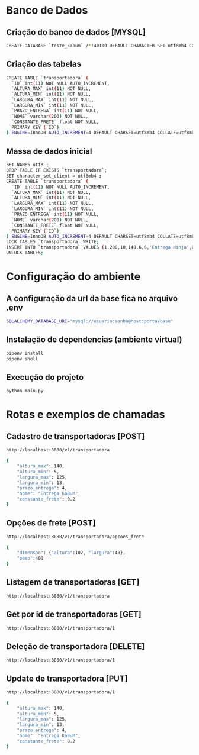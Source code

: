 # Banco de Dados

## Criação do banco de dados [MYSQL]
```sh
CREATE DATABASE `teste_kabum` /*!40100 DEFAULT CHARACTER SET utf8mb4 COLLATE utf8mb4_0900_ai_ci */;
```

## Criação das tabelas
```sh
CREATE TABLE `transportadora` (
  `ID` int(11) NOT NULL AUTO_INCREMENT,
  `ALTURA_MAX` int(11) NOT NULL,
  `ALTURA_MIN` int(11) NOT NULL,
  `LARGURA_MAX` int(11) NOT NULL,
  `LARGURA_MIN` int(11) NOT NULL,
  `PRAZO_ENTREGA` int(11) NOT NULL,
  `NOME` varchar(200) NOT NULL,
  `CONSTANTE_FRETE` float NOT NULL,
  PRIMARY KEY (`ID`)
) ENGINE=InnoDB AUTO_INCREMENT=4 DEFAULT CHARSET=utf8mb4 COLLATE=utf8mb4_0900_ai_ci;
```

## Massa de dados inicial
```sh
SET NAMES utf8 ;
DROP TABLE IF EXISTS `transportadora`;
SET character_set_client = utf8mb4 ;
CREATE TABLE `transportadora` (
  `ID` int(11) NOT NULL AUTO_INCREMENT,
  `ALTURA_MAX` int(11) NOT NULL,
  `ALTURA_MIN` int(11) NOT NULL,
  `LARGURA_MAX` int(11) NOT NULL,
  `LARGURA_MIN` int(11) NOT NULL,
  `PRAZO_ENTREGA` int(11) NOT NULL,
  `NOME` varchar(200) NOT NULL,
  `CONSTANTE_FRETE` float NOT NULL,
  PRIMARY KEY (`ID`)
) ENGINE=InnoDB AUTO_INCREMENT=4 DEFAULT CHARSET=utf8mb4 COLLATE=utf8mb4_0900_ai_ci;
LOCK TABLES `transportadora` WRITE;
INSERT INTO `transportadora` VALUES (1,200,10,140,6,6,'Entrega Ninja',0.3),(2,140,5,125,13,4,'Entrega KaBuM',0.2);
UNLOCK TABLES;
```

# Configuração do ambiente

## A configuração da url da base fica no arquivo .env
```sh
SQLALCHEMY_DATABASE_URI="mysql://usuario:senha@host:porta/base"
```

## Instalação de dependencias (ambiente virtual)
```sh
pipenv install
pipenv shell
```

## Execução do projeto
```sh
python main.py
```

# Rotas e exemplos de chamadas

## Cadastro de transportadoras [POST]
```sh
http://localhost:8080/v1/transportadora
```
```sh
{
    "altura_max": 140,
    "altura_min": 5,
    "largura_max": 125,
    "largura_min": 13,
    "prazo_entrega": 4,
    "nome": "Entrega KaBuM",
    "constante_frete": 0.2
}
```

## Opções de frete [POST]
```sh
http://localhost:8080/v1/transportadora/opcoes_frete
```
```sh
{
    "dimensao": {"altura":102, "largura":40},
    "peso":400
}
```

## Listagem de transportadoras [GET]
```sh
http://localhost:8080/v1/transportadora
```

## Get por id de transportadoras [GET]
```sh
http://localhost:8080/v1/transportadora/1
```

## Deleção de transportadora [DELETE]
```sh
http://localhost:8080/v1/transportadora/1
```

## Update de transportadora [PUT]
```sh
http://localhost:8080/v1/transportadora/1
```
```sh
{
    "altura_max": 140,
    "altura_min": 5,
    "largura_max": 125,
    "largura_min": 13,
    "prazo_entrega": 4,
    "nome": "Entrega KaBuM",
    "constante_frete": 0.2
}
```
